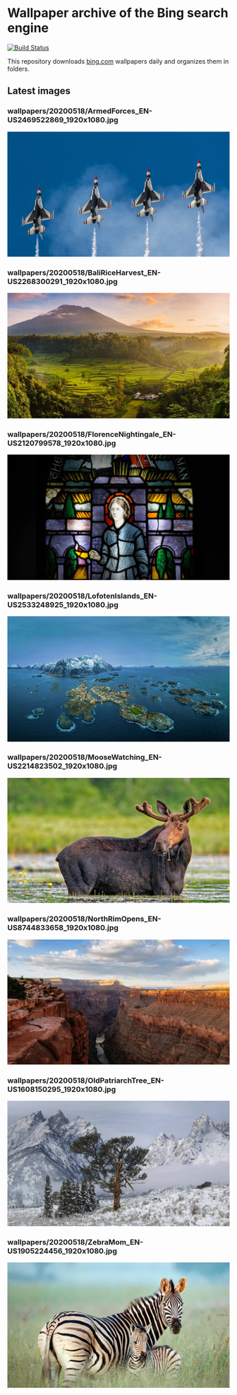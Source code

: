 # Wallpaper archive of the Bing search engine

[![Build Status](https://travis-ci.org/kijart/bing-daily-images-dl.svg?branch=wallpapers)](https://travis-ci.org/kijart/bing-daily-images-dl)

This repository downloads [bing.com](https://www.bing.com) wallpapers daily and organizes them in folders.

## Latest images

<!-- Wallpapers -->

### wallpapers/20200518/ArmedForces_EN-US2469522869_1920x1080.jpg

![wallpapers/20200518/ArmedForces_EN-US2469522869_1920x1080.jpg](wallpapers/20200518/ArmedForces_EN-US2469522869_1920x1080.jpg)

### wallpapers/20200518/BaliRiceHarvest_EN-US2268300291_1920x1080.jpg

![wallpapers/20200518/BaliRiceHarvest_EN-US2268300291_1920x1080.jpg](wallpapers/20200518/BaliRiceHarvest_EN-US2268300291_1920x1080.jpg)

### wallpapers/20200518/FlorenceNightingale_EN-US2120799578_1920x1080.jpg

![wallpapers/20200518/FlorenceNightingale_EN-US2120799578_1920x1080.jpg](wallpapers/20200518/FlorenceNightingale_EN-US2120799578_1920x1080.jpg)

### wallpapers/20200518/LofotenIslands_EN-US2533248925_1920x1080.jpg

![wallpapers/20200518/LofotenIslands_EN-US2533248925_1920x1080.jpg](wallpapers/20200518/LofotenIslands_EN-US2533248925_1920x1080.jpg)

### wallpapers/20200518/MooseWatching_EN-US2214823502_1920x1080.jpg

![wallpapers/20200518/MooseWatching_EN-US2214823502_1920x1080.jpg](wallpapers/20200518/MooseWatching_EN-US2214823502_1920x1080.jpg)

### wallpapers/20200518/NorthRimOpens_EN-US8744833658_1920x1080.jpg

![wallpapers/20200518/NorthRimOpens_EN-US8744833658_1920x1080.jpg](wallpapers/20200518/NorthRimOpens_EN-US8744833658_1920x1080.jpg)

### wallpapers/20200518/OldPatriarchTree_EN-US1608150295_1920x1080.jpg

![wallpapers/20200518/OldPatriarchTree_EN-US1608150295_1920x1080.jpg](wallpapers/20200518/OldPatriarchTree_EN-US1608150295_1920x1080.jpg)

### wallpapers/20200518/ZebraMom_EN-US1905224456_1920x1080.jpg

![wallpapers/20200518/ZebraMom_EN-US1905224456_1920x1080.jpg](wallpapers/20200518/ZebraMom_EN-US1905224456_1920x1080.jpg)

